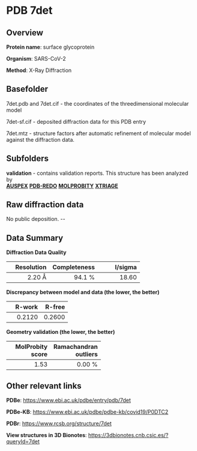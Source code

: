 # PDB 7det

## Overview

**Protein name**: surface glycoprotein

**Organism**: SARS-CoV-2

**Method**: X-Ray Diffraction



## Basefolder

7det.pdb and 7det.cif - the coordinates of the threedimensional molecular model

7det-sf.cif - deposited diffraction data for this PDB entry

7det.mtz - structure factors after automatic refinement of molecular model against the diffraction data.

## Subfolders





**validation** - contains validation reports. This structure has been analyzed by <br>[**AUSPEX**](https://github.com/thorn-lab/coronavirus_structural_task_force/tree/master/pdb/surface_glycoprotein/SARS-CoV-2/7det/validation/auspex) [**PDB-REDO**](https://github.com/thorn-lab/coronavirus_structural_task_force/tree/master/pdb/surface_glycoprotein/SARS-CoV-2/7det/validation/pdb-redo) [**MOLPROBITY**](https://github.com/thorn-lab/coronavirus_structural_task_force/tree/master/pdb/surface_glycoprotein/SARS-CoV-2/7det/validation/molprobity) [**XTRIAGE**](https://github.com/thorn-lab/coronavirus_structural_task_force/blob/master/pdb/surface_glycoprotein/SARS-CoV-2/7det/validation/Xtriage_output.log)  



## Raw diffraction data

No public deposition. --<br> 

## Data Summary
**Diffraction Data Quality**

|   | Resolution | Completeness| I/sigma |
|---|-------------:|----------------:|--------------:|
|   |2.20 Å|94.1  %|<img width=50/>18.60|

**Discrepancy between model and data (the lower, the better)**

|   | **R-work**| **R-free**   
|---|-------------:|----------------:|           
||  0.2120|  0.2600|

**Geometry validation (the lower, the better)**

|   |**MolProbity<br>score**| **Ramachandran<br>outliers** 
|---|-------------:|----------------:|
||  1.53|  0.00 %|

 

 



## Other relevant links 
**PDBe**:  https://www.ebi.ac.uk/pdbe/entry/pdb/7det

**PDBe-KB**: https://www.ebi.ac.uk/pdbe/pdbe-kb/covid19/P0DTC2 
 
**PDBr**: https://www.rcsb.org/structure/7det 

**View structures in 3D Bionotes**: https://3dbionotes.cnb.csic.es/?queryId=7det

